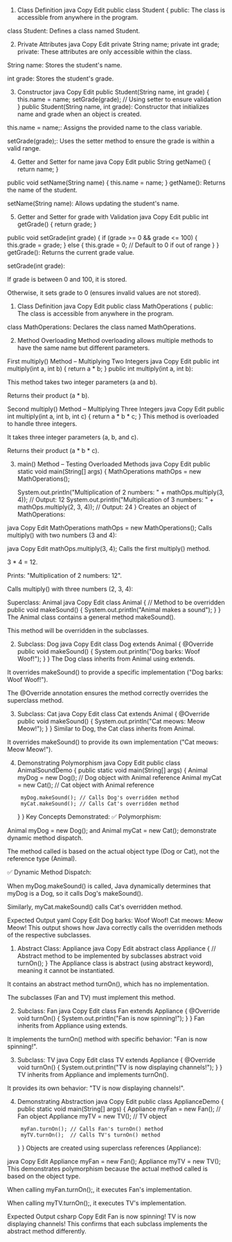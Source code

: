 1. Class Definition
java
Copy
Edit
public class Student {
public: The class is accessible from anywhere in the program.

class Student: Defines a class named Student.

2. Private Attributes
java
Copy
Edit
private String name;
private int grade;
private: These attributes are only accessible within the class.

String name: Stores the student's name.

int grade: Stores the student's grade.

3. Constructor
java
Copy
Edit
public Student(String name, int grade) {
    this.name = name;
    setGrade(grade); // Using setter to ensure validation
}
public Student(String name, int grade): Constructor that initializes name and grade when an object is created.

this.name = name;: Assigns the provided name to the class variable.

setGrade(grade);: Uses the setter method to ensure the grade is within a valid range.

4. Getter and Setter for name
java
Copy
Edit
public String getName() {
    return name;
}

public void setName(String name) {
    this.name = name;
}
getName(): Returns the name of the student.

setName(String name): Allows updating the student's name.

5. Getter and Setter for grade with Validation
java
Copy
Edit
public int getGrade() {
    return grade;
}

public void setGrade(int grade) {
    if (grade >= 0 && grade <= 100) {
        this.grade = grade;
    } else {
        this.grade = 0; // Default to 0 if out of range
    }
}
getGrade(): Returns the current grade value.

setGrade(int grade):

If grade is between 0 and 100, it is stored.

Otherwise, it sets grade to 0 (ensures invalid values are not stored).





1. Class Definition
java
Copy
Edit
public class MathOperations {
public: The class is accessible from anywhere in the program.

class MathOperations: Declares the class named MathOperations.

2. Method Overloading
Method overloading allows multiple methods to have the same name but different parameters.

First multiply() Method – Multiplying Two Integers
java
Copy
Edit
public int multiply(int a, int b) {
    return a * b;
}
public int multiply(int a, int b):

This method takes two integer parameters (a and b).

Returns their product (a * b).

Second multiply() Method – Multiplying Three Integers
java
Copy
Edit
public int multiply(int a, int b, int c) {
    return a * b * c;
}
This method is overloaded to handle three integers.

It takes three integer parameters (a, b, and c).

Returns their product (a * b * c).

3. main() Method – Testing Overloaded Methods
java
Copy
Edit
public static void main(String[] args) {
    MathOperations mathOps = new MathOperations();
    
    System.out.println("Multiplication of 2 numbers: " + mathOps.multiply(3, 4)); // Output: 12
    System.out.println("Multiplication of 3 numbers: " + mathOps.multiply(2, 3, 4)); // Output: 24
}
Creates an object of MathOperations:

java
Copy
Edit
MathOperations mathOps = new MathOperations();
Calls multiply() with two numbers (3 and 4):

java
Copy
Edit
mathOps.multiply(3, 4);
Calls the first multiply() method.

3 * 4 = 12.

Prints: "Multiplication of 2 numbers: 12".

Calls multiply() with three numbers (2, 3, 4):





Superclass: Animal
java
Copy
Edit
class Animal {
    // Method to be overridden
    public void makeSound() {
        System.out.println("Animal makes a sound");
    }
}
The Animal class contains a general method makeSound().

This method will be overridden in the subclasses.

2. Subclass: Dog
java
Copy
Edit
class Dog extends Animal {
    @Override
    public void makeSound() {
        System.out.println("Dog barks: Woof Woof!");
    }
}
The Dog class inherits from Animal using extends.

It overrides makeSound() to provide a specific implementation ("Dog barks: Woof Woof!").

The @Override annotation ensures the method correctly overrides the superclass method.

3. Subclass: Cat
java
Copy
Edit
class Cat extends Animal {
    @Override
    public void makeSound() {
        System.out.println("Cat meows: Meow Meow!");
    }
}
Similar to Dog, the Cat class inherits from Animal.

It overrides makeSound() to provide its own implementation ("Cat meows: Meow Meow!").

4. Demonstrating Polymorphism
java
Copy
Edit
public class AnimalSoundDemo {
    public static void main(String[] args) {
        Animal myDog = new Dog(); // Dog object with Animal reference
        Animal myCat = new Cat(); // Cat object with Animal reference

        myDog.makeSound(); // Calls Dog's overridden method
        myCat.makeSound(); // Calls Cat's overridden method
    }
}
Key Concepts Demonstrated:
✅ Polymorphism:

Animal myDog = new Dog(); and Animal myCat = new Cat(); demonstrate dynamic method dispatch.

The method called is based on the actual object type (Dog or Cat), not the reference type (Animal).

✅ Dynamic Method Dispatch:

When myDog.makeSound() is called, Java dynamically determines that myDog is a Dog, so it calls Dog's makeSound().

Similarly, myCat.makeSound() calls Cat's overridden method.

Expected Output
yaml
Copy
Edit
Dog barks: Woof Woof!
Cat meows: Meow Meow!
This output shows how Java correctly calls the overridden methods of the respective subclasses.








1. Abstract Class: Appliance
java
Copy
Edit
abstract class Appliance {
    // Abstract method to be implemented by subclasses
    abstract void turnOn();
}
The Appliance class is abstract (using abstract keyword), meaning it cannot be instantiated.

It contains an abstract method turnOn(), which has no implementation.

The subclasses (Fan and TV) must implement this method.

2. Subclass: Fan
java
Copy
Edit
class Fan extends Appliance {
    @Override
    void turnOn() {
        System.out.println("Fan is now spinning!");
    }
}
Fan inherits from Appliance using extends.

It implements the turnOn() method with specific behavior: "Fan is now spinning!".

3. Subclass: TV
java
Copy
Edit
class TV extends Appliance {
    @Override
    void turnOn() {
        System.out.println("TV is now displaying channels!");
    }
}
TV inherits from Appliance and implements turnOn().

It provides its own behavior: "TV is now displaying channels!".

4. Demonstrating Abstraction
java
Copy
Edit
public class ApplianceDemo {
    public static void main(String[] args) {
        Appliance myFan = new Fan(); // Fan object
        Appliance myTV = new TV();   // TV object

        myFan.turnOn(); // Calls Fan's turnOn() method
        myTV.turnOn();  // Calls TV's turnOn() method
    }
}
Objects are created using superclass references (Appliance):

java
Copy
Edit
Appliance myFan = new Fan();
Appliance myTV = new TV();
This demonstrates polymorphism because the actual method called is based on the object type.

When calling myFan.turnOn();, it executes Fan's implementation.

When calling myTV.turnOn();, it executes TV's implementation.








Expected Output
csharp
Copy
Edit
Fan is now spinning!
TV is now displaying channels!
This confirms that each subclass implements the abstract method differently.
